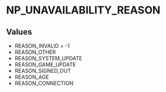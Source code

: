 # NP_UNAVAILABILITY_REASON

## Values
* REASON_INVALID = -1
* REASON_OTHER
* REASON_SYSTEM_UPDATE
* REASON_GAME_UPDATE
* REASON_SIGNED_OUT
* REASON_AGE
* REASON_CONNECTION